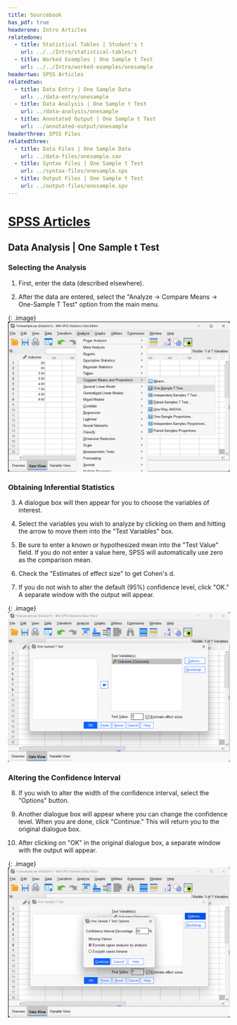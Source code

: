 ```yaml
---
title: Sourcebook
has_pdf: true
headerone: Intro Articles
relatedone:
  - title: Statistical Tables | Student's t
    url: ../../Intro/statistical-tables/t
  - title: Worked Examples | One Sample t Test
    url: ../../Intro/worked-examples/onesample
headertwo: SPSS Articles
relatedtwo:
  - title: Data Entry | One Sample Data
    url: ../data-entry/onesample
  - title: Data Analysis | One Sample t Test
    url: ../data-analysis/onesample
  - title: Annotated Output | One Sample t Test
    url: ../annotated-output/onesample
headerthree: SPSS Files
relatedthree:
  - title: Data Files | One Sample Data
    url: ../data-files/onesample.sav
  - title: Syntax Files | One Sample t Test
    url: ../syntax-files/onesample.sps
  - title: Output Files | One Sample t Test
    url: ../output-files/onesample.spv
---
```


# [SPSS Articles](../index.md)

## Data Analysis | One Sample t Test

### Selecting the Analysis

 1. First, enter the data (described elsewhere). 

 2. After the data are entered, select the "Analyze → Compare Means → One-Sample T Test" option from the main menu.

{: .image}
![Screenshot for selecting analysis](onesample1.png)

### Obtaining Inferential Statistics 

3. A dialogue box will then appear for you to choose the variables of interest. 

4. Select the variables you wish to analyze by clicking on them and hitting the arrow to move them into the "Test Variables" box.

5. Be sure to enter a known or hypothesized mean into the "Test Value" field. If you do not enter a value here, SPSS will automatically use zero as the comparison mean. 

6. Check the "Estimates of effect size" to get Cohen's d.

7. If you do not wish to alter the default (95%) confidence level, click "OK." A separate window with the output will appear.

{: .image}
![Screenshot for obtaining inferentials](onesample2.png)

### Altering the Confidence Interval

8. If you wish to alter the  width of the confidence interval, select the "Options" button.

9. Another dialogue box will appear where you can change the confidence level. When you are done, click "Continue." This will return you to the original dialogue box. 

10. After clicking on "OK" in the original dialogue box, a separate window with the output will appear.

{: .image}
![Screenshot for altering intervals](onesample3.png)
